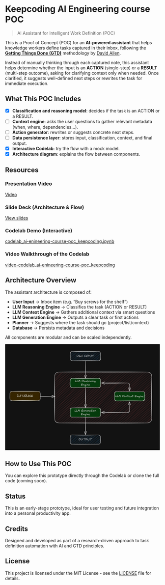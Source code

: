 # Keepcoding AI Engineering course POC

> AI Assistant for Intelligent Work Definition (POC)

This is a Proof of Concept (POC) for an **AI-powered assistant** that helps knowledge workers define tasks captured in their inbox, following the **[Getting Things Done (GTD)](https://gettingthingsdone.com/)** methodology by [David Allen](https://x.com/gtdguy?lang=en).

Instead of manually thinking through each captured note, this assistant helps determine whether the input is an **ACTION** (single-step) or a **RESULT** (multi-step outcome), asking for clarifying context only when needed. Once clarified, it suggests well-defined next steps or rewrites the task for immediate execution.

## What This POC Includes

- [x] **Classification and reasoning model**: decides if the task is an ACTION or a RESULT.
- [ ] **Context engine**: asks the user questions to gather relevant metadata (when, where, dependencies...).
- [ ] **Action generator**: rewrites or suggests concrete next steps.
- [ ] **Data persistence layer**: stores input, classification, context, and final output.
- [x] **Interactive Codelab**: try the flow with a mock model.
- [x] **Architecture diagram**: explains the flow between components.

## Resources

### Presentation Video  

[Video](./presentacion_curso-ai-engineering_keepcoding.mkv)

### Slide Deck (Architecture & Flow)  

[View slides](https://view.genially.com/688347d156c297da43cffd05)

### Codelab Demo (Interactive)  

[codelab_ai-enineering-course-poc_keepcoding.ipynb](./codelab_ai-enineering-course-poc_keepcoding.ipynb)

### Video Walkthrough of the Codelab

[video-codelab_ai-enineering-course-poc_keepcoding](https://drive.google.com/file/d/1Tz2MA1xn1IBHIG3ID4BXVn5TIGBqULxN/view)

## Architecture Overview

The assistant architecture is composed of:

- **User Input** → Inbox item (e.g. “Buy screws for the shelf”)
- **LLM Reasoning Engine** → Classifies the task (ACTION or RESULT)
- **LLM Context Engine** → Gathers additional context via smart questions
- **LLM Generation Engine** → Outputs a clear task or first actions
- **Planner** → Suggests where the task should go (project/list/context)
- **Database** → Persists metadata and decisions

All components are modular and can be scaled independently.

![graph_poc-architecture](./graph_poc-architecture.png)

## How to Use This POC

You can explore this prototype directly through the Codelab or clone the full code (coming soon).

## Status

This is an early-stage prototype, ideal for user testing and future integration into a personal productivity app.

## Credits

Designed and developed as part of a research-driven approach to task definition automation with AI and GTD principles.

## License

This project is licensed under the MIT License - see the [LICENSE](./LICENSE) file for details.
